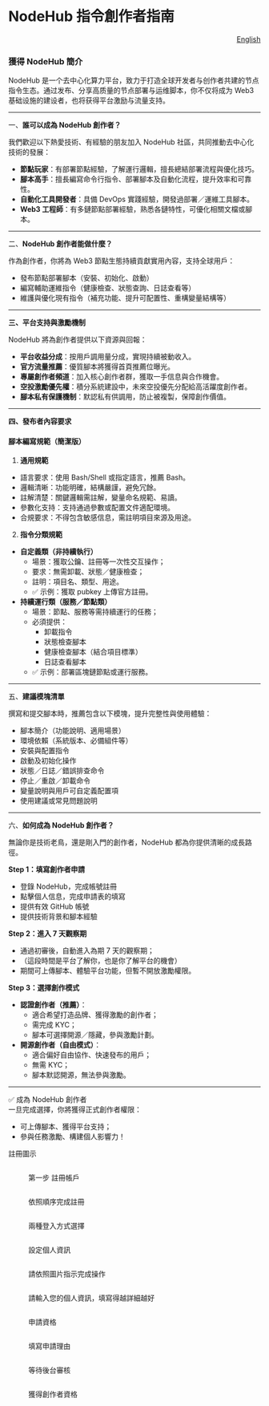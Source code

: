 # NodeHub 指令創作者指南

<p align="right"><a href="https://docs.node-x.xyz/en/product-manual/nodehub/nodehub-creator-command-guide">English</a></p>

### 獲得 NodeHub 簡介

NodeHub 是一个去中心化算力平台，致力于打造全球开发者与创作者共建的节点指令生态。通过发布、分享高质量的节点部署与运维脚本，你不仅将成为 Web3 基础设施的建设者，也将获得平台激励与流量支持。

***

一、**誰可以成為 NodeHub 創作者？**

我們歡迎以下熱愛技術、有經驗的朋友加入 NodeHub 社區，共同推動去中心化技術的發展：

* **節點玩家**：有部署節點經驗，了解運行邏輯，擅長總結部署流程與優化技巧。
* **腳本高手**：擅長編寫命令行指令、部署腳本及自動化流程，提升效率和可靠性。
* **自動化工具開發者**：具備 DevOps 實踐經驗，開發過部署／運維工具腳本。
* **Web3 工程師**：有多鏈節點部署經驗，熟悉各鏈特性，可優化相關文檔或腳本。

***

二、**NodeHub 創作者能做什麼？**

作為創作者，你將為 Web3 節點生態持續貢獻實用內容，支持全球用戶：

* 發布節點部署腳本（安裝、初始化、啟動）
* 編寫輔助運維指令（健康檢查、狀態查詢、日誌查看等）
* 維護與優化現有指令（補充功能、提升可配置性、重構變量結構等）

***

**三、平台支持與激勵機制**

NodeHub 將為創作者提供以下資源與回報：

* **平台收益分成**：按用戶調用量分成，實現持續被動收入。
* **官方流量推薦**：優質腳本將獲得首頁推薦位曝光。
* **專屬創作者頻道**：加入核心創作者群，獲取一手信息與合作機會。
* **空投激勵優先權**：積分系統建設中，未來空投優先分配給高活躍度創作者。
* **腳本私有保護機制**：默認私有供調用，防止被複製，保障創作價值。

***

**四、發布者內容要求**

#### 腳本編寫規範（簡潔版）

1. **通用規範**

* 語言要求：使用 Bash/Shell 或指定語言，推薦 Bash。
* 邏輯清晰：功能明確，結構嚴謹，避免冗餘。
* 註解清楚：關鍵邏輯需註解，變量命名規範、易讀。
* 參數化支持：支持通過參數或配置文件適配環境。
* 合規要求：不得包含敏感信息，需註明項目來源及用途。

2. **指令分類規範**

* **自定義類（非持續執行）**
  * 場景：獲取公鑰、註冊等一次性交互操作；
  * 要求：無需卸載、狀態／健康檢查；
  * 註明：項目名、類型、用途。
  * ✅ 示例：獲取 pubkey 上傳官方註冊。
* **持續運行類（服務／節點類）**
  * 場景：節點、服務等需持續運行的任務；
  * 必須提供：
    * 卸載指令
    * 狀態檢查腳本
    * 健康檢查腳本（結合項目標準）
    * 日誌查看腳本
  * ✅ 示例：部署區塊鏈節點或運行服務。

***

五、**建議模塊清單**

撰寫和提交腳本時，推薦包含以下模塊，提升完整性與使用體驗：

* 腳本簡介（功能說明、適用場景）
* 環境依賴（系統版本、必備組件等）
* 安裝與配置指令
* 啟動及初始化操作
* 狀態／日誌／錯誤排查命令
* 停止／重啟／卸載命令
* 變量說明與用戶可自定義配置項
* 使用建議或常見問題說明

***

六、**如何成為 NodeHub 創作者？**

無論你是技術老鳥，還是剛入門的創作者，NodeHub 都為你提供清晰的成長路徑。

**Step 1：填寫創作者申請**

* 登錄 NodeHub，完成帳號註冊
* 點擊個人信息，完成申請表的填寫
* 提供有效 GitHub 帳號
* 提供技術背景和腳本經驗

**Step 2：進入 7 天觀察期**

* 通過初審後，自動進入為期 7 天的觀察期；
* （這段時間是平台了解你，也是你了解平台的機會）
* 期間可上傳腳本、體驗平台功能，但暫不開放激勵權限。

**Step 3：選擇創作模式**

* **認證創作者（推薦）**：
  * 適合希望打造品牌、獲得激勵的創作者；
  * 需完成 KYC；
  * 腳本可選擇開源／隱藏，參與激勵計劃。
* **開源創作者（自由模式）**：
  * 適合偏好自由協作、快速發布的用戶；
  * 無需 KYC；
  * 腳本默認開源，無法參與激勵。

***

✅ 成為 NodeHub 創作者\
一旦完成選擇，你將獲得正式創作者權限：

* 可上傳腳本、獲得平台支持；
* 參與任務激勵、構建個人影響力！

註冊圖示

<figure><img src="../../.gitbook/assets/1743130620067.jpg" alt=""><figcaption><p>第一步 註冊帳戶</p></figcaption></figure>

<figure><img src="../../.gitbook/assets/1743130849711.jpg" alt=""><figcaption><p>依照順序完成註冊</p></figcaption></figure>

<figure><img src="../../.gitbook/assets/1743130945143.jpg" alt=""><figcaption><p>兩種登入方式選擇</p></figcaption></figure>

<figure><img src="../../.gitbook/assets/微信图片_20250418161618.png" alt=""><figcaption><p>設定個人資訊</p></figcaption></figure>

<figure><img src="../../.gitbook/assets/微信图片_20250418161642.png" alt=""><figcaption><p>請依照圖片指示完成操作</p></figcaption></figure>

<figure><img src="../../.gitbook/assets/微信图片_20250418161646.png" alt=""><figcaption><p>請輸入您的個人資訊，填寫得越詳細越好</p></figcaption></figure>

<figure><img src="../../.gitbook/assets/微信图片_20250418161656.png" alt=""><figcaption><p>申請資格</p></figcaption></figure>

<figure><img src="../../.gitbook/assets/微信图片_20250418161703.png" alt=""><figcaption><p>填寫申請理由</p></figcaption></figure>

<figure><img src="../../.gitbook/assets/微信图片_20250418161707.png" alt=""><figcaption><p>等待後台審核</p></figcaption></figure>

<figure><img src="../../.gitbook/assets/微信图片_20250418162432.png" alt=""><figcaption><p>獲得創作者資格</p></figcaption></figure>
